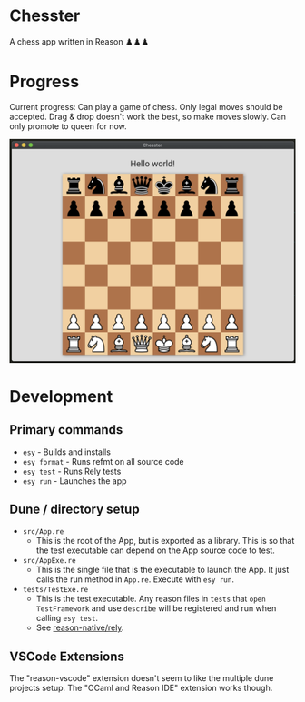 # Chesster

A chess app written in Reason ♟️♟️♟️

# Progress

Current progress: Can play a game of chess. Only legal moves should be accepted. Drag & drop doesn't work the best, so make moves slowly. Can only promote to queen for now.

![IProgress](./docs/progress-2019-09-30.png)

# Development

## Primary commands

- `esy` - Builds and installs
- `esy format` - Runs refmt on all source code
- `esy test` - Runs Rely tests
- `esy run` - Launches the app

## Dune / directory setup

- `src/App.re`
  - This is the root of the App, but is exported as a library. This is so that
    the test executable can depend on the App source code to test.
- `src/AppExe.re`
  - This is the single file that is the executable to launch the App. It just
    calls the run method in `App.re`. Execute with `esy run`.
- `tests/TestExe.re`
  - This is the test executable. Any reason files in `tests` that
    `open TestFramework` and use `describe` will be registered and run when
    calling `esy test`.
  - See [reason-native/rely](https://reason-native.com/docs/rely/).

## VSCode Extensions

The "reason-vscode" extension doesn't seem to like the multiple dune projects
setup. The "OCaml and Reason IDE" extension works though.

